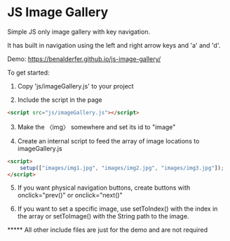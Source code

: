 # JS Image Gallery
Simple JS only image gallery with key navigation.

It has built in navigation using the left and right arrow keys and 'a' and 'd'.

Demo: https://benalderfer.github.io/js-image-gallery/

To get started:

1) Copy 'js/imageGallery.js' to your project

2) Include the script in the page 

```html
<script src="js/imageGallery.js"></script>
```

3) Make the &#12296;img&#12297; somewhere and set its id to "image"

4) Create an internal script to feed the array of image locations to imageGallery.js 

```html
<script>
    setup(["images/img1.jpg", "images/img2.jpg", "images/img3.jpg"]);
</script>
```

5) If you want physical navigation buttons, create buttons with onclick="prev()" or onclick="next()"

6) If you want to set a specific image, use setToIndex() with the index in the array or setToImage() with the String path to the image.

***** All other include files are just for the demo and are not required
